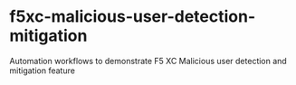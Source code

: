 # f5xc-malicious-user-detection-mitigation
Automation workflows to demonstrate F5 XC Malicious user detection and mitigation feature
